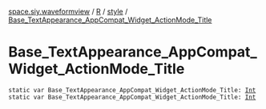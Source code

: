 [space.siy.waveformview](../../index.md) / [R](../index.md) / [style](index.md) / [Base_TextAppearance_AppCompat_Widget_ActionMode_Title](./-base_-text-appearance_-app-compat_-widget_-action-mode_-title.md)

# Base_TextAppearance_AppCompat_Widget_ActionMode_Title

`static var Base_TextAppearance_AppCompat_Widget_ActionMode_Title: `[`Int`](https://kotlinlang.org/api/latest/jvm/stdlib/kotlin/-int/index.html)
`static var Base_TextAppearance_AppCompat_Widget_ActionMode_Title: `[`Int`](https://kotlinlang.org/api/latest/jvm/stdlib/kotlin/-int/index.html)